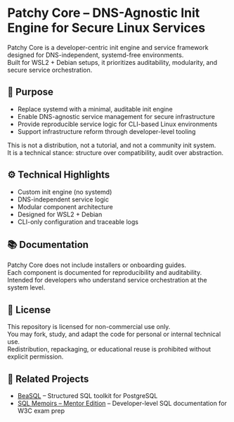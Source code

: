 # Patchy Core – DNS-Agnostic Init Engine for Secure Linux Services

Patchy Core is a developer-centric init engine and service framework designed for DNS-independent, systemd-free environments.  
Built for WSL2 + Debian setups, it prioritizes auditability, modularity, and secure service orchestration.

## 🎯 Purpose

- Replace systemd with a minimal, auditable init engine
- Enable DNS-agnostic service management for secure infrastructure
- Provide reproducible service logic for CLI-based Linux environments
- Support infrastructure reform through developer-level tooling

This is not a distribution, not a tutorial, and not a community init system.  
It is a technical stance: structure over compatibility, audit over abstraction.

## ⚙️ Technical Highlights

- Custom init engine (no systemd)
- DNS-independent service logic
- Modular component architecture
- Designed for WSL2 + Debian
- CLI-only configuration and traceable logs

## 📚 Documentation

Patchy Core does not include installers or onboarding guides.  
Each component is documented for reproducibility and auditability.  
Intended for developers who understand service orchestration at the system level.

## 📖 License

This repository is licensed for non-commercial use only.  
You may fork, study, and adapt the code for personal or internal technical use.  
Redistribution, repackaging, or educational reuse is prohibited without explicit permission.

## 🔗 Related Projects

- [BeaSQL](https://github.com/BeatrixZselezny/BeaSQL) – Structured SQL toolkit for PostgreSQL
- [SQL Memoirs – Mentor Edition](https://github.com/BeatrixZselezny/sql-memoirs-mentor-edition) – Developer-level SQL documentation for W3C exam prep
